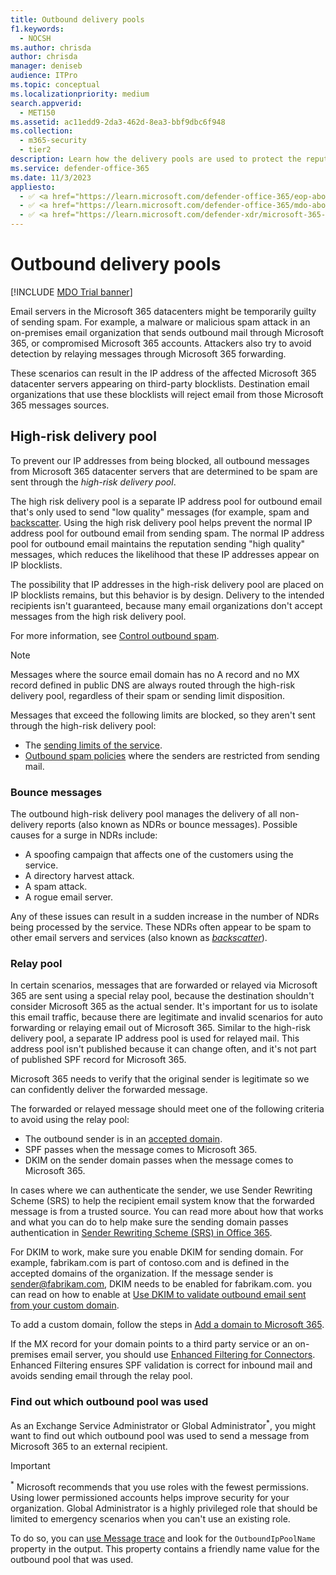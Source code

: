 ```yaml
---
title: Outbound delivery pools
f1.keywords: 
  - NOCSH
ms.author: chrisda
author: chrisda
manager: deniseb
audience: ITPro
ms.topic: conceptual
ms.localizationpriority: medium
search.appverid: 
  - MET150
ms.assetid: ac11edd9-2da3-462d-8ea3-bbf9dbc6f948
ms.collection: 
  - m365-security
  - tier2
description: Learn how the delivery pools are used to protect the reputation of email servers in the Microsoft 365 datacenters.
ms.service: defender-office-365
ms.date: 11/3/2023
appliesto:
  - ✅ <a href="https://learn.microsoft.com/defender-office-365/eop-about" target="_blank">Exchange Online Protection</a>
  - ✅ <a href="https://learn.microsoft.com/defender-office-365/mdo-about#defender-for-office-365-plan-1-vs-plan-2-cheat-sheet" target="_blank">Microsoft Defender for Office 365 Plan 1 and Plan 2</a>
  - ✅ <a href="https://learn.microsoft.com/defender-xdr/microsoft-365-defender" target="_blank">Microsoft Defender XDR</a>
---
```


# Outbound delivery pools

[!INCLUDE [MDO Trial banner](../includes/mdo-trial-banner.md)]

Email servers in the Microsoft 365 datacenters might be temporarily guilty of sending spam. For example, a malware or malicious spam attack in an on-premises email organization that sends outbound mail through Microsoft 365, or compromised Microsoft 365 accounts. Attackers also try to avoid detection by relaying messages through Microsoft 365 forwarding.

These scenarios can result in the IP address of the affected Microsoft 365 datacenter servers appearing on third-party blocklists. Destination email organizations that use these blocklists will reject email from those Microsoft 365 messages sources.

## High-risk delivery pool

To prevent our IP addresses from being blocked, all outbound messages from Microsoft 365 datacenter servers that are determined to be spam are sent through the _high-risk delivery pool_.

The high risk delivery pool is a separate IP address pool for outbound email that's only used to send "low quality" messages (for example, spam and [backscatter](anti-spam-backscatter-about.md). Using the high risk delivery pool helps prevent the normal IP address pool for outbound email from sending spam. The normal IP address pool for outbound email maintains the reputation sending "high quality" messages, which reduces the likelihood that these IP addresses appear on IP blocklists.

The possibility that IP addresses in the high-risk delivery pool are placed on IP blocklists remains, but this behavior is by design. Delivery to the intended recipients isn't guaranteed, because many email organizations don't accept messages from the high risk delivery pool.

For more information, see [Control outbound spam](outbound-spam-protection-about.md).

> [!NOTE]
> Messages where the source email domain has no A record and no MX record defined in public DNS are always routed through the high-risk delivery pool, regardless of their spam or sending limit disposition.
>
> Messages that exceed the following limits are blocked, so they aren't sent through the high-risk delivery pool:
>
> - The [sending limits of the service](/office365/servicedescriptions/exchange-online-service-description/exchange-online-limits#sending-limits-across-office-365-options).
> - [Outbound spam policies](outbound-spam-policies-configure.md) where the senders are restricted from sending mail.

### Bounce messages

The outbound high-risk delivery pool manages the delivery of all non-delivery reports (also known as NDRs or bounce messages). Possible causes for a surge in NDRs include:

- A spoofing campaign that affects one of the customers using the service.
- A directory harvest attack.
- A spam attack.
- A rogue email server.

Any of these issues can result in a sudden increase in the number of NDRs being processed by the service. These NDRs often appear to be spam to other email servers and services (also known as _[backscatter](anti-spam-backscatter-about.md)_).

### Relay pool

In certain scenarios, messages that are forwarded or relayed via Microsoft 365 are sent using a special relay pool, because the destination shouldn't consider Microsoft 365 as the actual sender. It's important for us to isolate this email traffic, because there are legitimate and invalid scenarios for auto forwarding or relaying email out of Microsoft 365. Similar to the high-risk delivery pool, a separate IP address pool is used for relayed mail. This address pool isn't published because it can change often, and it's not part of published SPF record for Microsoft 365.

Microsoft 365 needs to verify that the original sender is legitimate so we can confidently deliver the forwarded message.

The forwarded or relayed message should meet one of the following criteria to avoid using the relay pool:

- The outbound sender is in an [accepted domain](/exchange/mail-flow-best-practices/manage-accepted-domains/manage-accepted-domains).
- SPF passes when the message comes to Microsoft 365.
- DKIM on the sender domain passes when the message comes to Microsoft 365.


In cases where we can authenticate the sender, we use Sender Rewriting Scheme (SRS) to help the recipient email system know that the forwarded message is from a trusted source. You can read more about how that works and what you can do to help make sure the sending domain passes authentication in [Sender Rewriting Scheme (SRS) in Office 365](/office365/troubleshoot/antispam/sender-rewriting-scheme).

For DKIM to work, make sure you enable DKIM for sending domain. For example, fabrikam.com is part of contoso.com and is defined in the accepted domains of the organization. If the message sender is sender@fabrikam.com, DKIM needs to be enabled for fabrikam.com. you can read on how to enable at [Use DKIM to validate outbound email sent from your custom domain](email-authentication-dkim-configure.md).

To add a custom domain, follow the steps in [Add a domain to Microsoft 365](/microsoft-365/admin/setup/add-domain).

If the MX record for your domain points to a third party service or an on-premises email server, you should use [Enhanced Filtering for Connectors](/exchange/mail-flow-best-practices/use-connectors-to-configure-mail-flow/enhanced-filtering-for-connectors). Enhanced Filtering ensures SPF validation is correct for inbound mail and avoids sending email through the relay pool.

### Find out which outbound pool was used

As an Exchange Service Administrator or Global Administrator<sup>\*</sup>, you might want to find out which outbound pool was used to send a message from Microsoft 365 to an external recipient.

> [!IMPORTANT]
> <sup>\*</sup> Microsoft recommends that you use roles with the fewest permissions. Using lower permissioned accounts helps improve security for your organization. Global Administrator is a highly privileged role that should be limited to emergency scenarios when you can't use an existing role.

To do so, you can [use Message trace](/exchange/monitoring/trace-an-email-message/message-trace-modern-eac) and look for the `OutboundIpPoolName` property in the output. This property contains a friendly name value for the outbound pool that was used.
